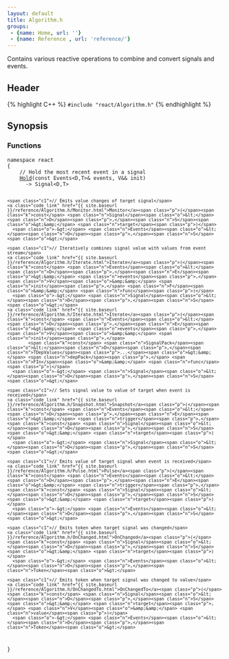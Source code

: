 ```yaml
---
layout: default
title: Algorithm.h
groups: 
 - {name: Home, url: ''}
 - {name: Reference , url: 'reference/'}
---
```

Contains various reactive operations to combine and convert signals and events.

## Header
{% highlight C++ %}
`#include "react/Algorithm.h"`
{% endhighlight %}

## Synopsis

### Functions

<div class="highlight"><pre><code class="c++"><span class="k">namespace</span> <span class="n">react</span>
<span class="p">{</span>
    <span class="c1">// Hold the most recent event in a signal</span>
    <a class="code_link" href="{{ site.baseurl }}/reference/Algorithm.h/Hold.html">Hold</a><span class="p">(</span><span class="k">const</span> <span class="n">Events</span><span class="o">&lt;</span><span class="n">D</span><span class="p">,</span><span class="n">T</span><span class="o">&gt;&amp;</span> <span class="n">events</span><span class="p">,</span> <span class="n">V</span><span class="o">&amp;&amp;</span> <span class="n">init</span><span class="p">)</span>
      <span class="o">-&gt;</span> <span class="n">Signal</span><span class="o">&lt;</span><span class="n">D</span><span class="p">,</span><span class="n">T</span><span class="o">&gt;</span>

    <span class="c1">// Emits value changes of target signal</span>
    <a class="code_link" href="{{ site.baseurl }}/reference/Algorithm.h/Monitor.html">Monitor</a><span class="p">(</span><span class="k">const</span> <span class="n">Signal</span><span class="o">&lt;</span><span class="n">D</span><span class="p">,</span><span class="n">S</span><span class="o">&gt;&amp;</span> <span class="n">target</span><span class="p">)</span>
      <span class="o">-&gt;</span> <span class="n">Events</span><span class="o">&lt;</span><span class="n">D</span><span class="p">,</span><span class="n">S</span><span class="o">&gt;</span>

    <span class="c1">// Iteratively combines signal value with values from event stream</span>
    <a class="code_link" href="{{ site.baseurl }}/reference/Algorithm.h/Iterate.html">Iterate</a><span class="p">(</span><span class="k">const</span> <span class="n">Events</span><span class="o">&lt;</span><span class="n">D</span><span class="p">,</span><span class="n">E</span><span class="o">&gt;&amp;</span> <span class="n">events</span><span class="p">,</span> <span class="n">V</span><span class="o">&amp;&amp;</span> <span class="n">init</span><span class="p">,</span> <span class="n">F</span><span class="o">&amp;&amp;</span> <span class="n">func</span><span class="p">)</span>
      <span class="o">-&gt;</span> <span class="n">Signal</span><span class="o">&lt;</span><span class="n">D</span><span class="p">,</span><span class="n">S</span><span class="o">&gt;</span>
    <a class="code_link" href="{{ site.baseurl }}/reference/Algorithm.h/Iterate.html">Iterate</a><span class="p">(</span><span class="k">const</span> <span class="n">Events</span><span class="o">&lt;</span><span class="n">D</span><span class="p">,</span><span class="n">E</span><span class="o">&gt;&amp;</span> <span class="n">events</span><span class="p">,</span> <span class="n">V</span><span class="o">&amp;&amp;</span> <span class="n">init</span><span class="p">,</span>
            <span class="k">const</span> <span class="n">SignalPack</span><span class="o">&lt;</span><span class="n">D</span><span class="p">,</span><span class="n">TDepValues</span><span class="p">...</span><span class="o">&gt;&amp;</span> <span class="n">depPack</span><span class="p">,</span> <span class="n">FIn</span><span class="o">&amp;&amp;</span> <span class="n">func</span><span class="p">)</span>
      <span class="o">-&gt;</span> <span class="n">Signal</span><span class="o">&lt;</span><span class="n">D</span><span class="p">,</span><span class="n">S</span><span class="o">&gt;</span>

    <span class="c1">// Sets signal value to value of target when event is received</span>
    <a class="code_link" href="{{ site.baseurl }}/reference/Algorithm.h/Snapshot.html">Snapshot</a><span class="p">(</span><span class="k">const</span> <span class="n">Events</span><span class="o">&lt;</span><span class="n">D</span><span class="p">,</span><span class="n">E</span><span class="o">&gt;&amp;</span> <span class="n">trigger</span><span class="p">,</span> <span class="k">const</span> <span class="n">Signal</span><span class="o">&lt;</span><span class="n">D</span><span class="p">,</span><span class="n">S</span><span class="o">&gt;&amp;</span> <span class="n">target</span><span class="p">)</span>
      <span class="o">-&gt;</span> <span class="n">Signal</span><span class="o">&lt;</span><span class="n">D</span><span class="p">,</span><span class="n">S</span><span class="o">&gt;</span>

    <span class="c1">// Emits value of target signal when event is received</span>
    <a class="code_link" href="{{ site.baseurl }}/reference/Algorithm.h/Pulse.html">Pulse</a><span class="p">(</span><span class="k">const</span> <span class="n">Events</span><span class="o">&lt;</span><span class="n">D</span><span class="p">,</span><span class="n">E</span><span class="o">&gt;&amp;</span> <span class="n">trigger</span><span class="p">,</span> <span class="k">const</span> <span class="n">Signal</span><span class="o">&lt;</span><span class="n">D</span><span class="p">,</span><span class="n">S</span><span class="o">&gt;&amp;</span> <span class="n">target</span><span class="p">)</span>
      <span class="o">-&gt;</span> <span class="n">Events</span><span class="o">&lt;</span><span class="n">D</span><span class="p">,</span><span class="n">S</span><span class="o">&gt;</span>

    <span class="c1">// Emits token when target signal was changed</span>
    <a class="code_link" href="{{ site.baseurl }}/reference/Algorithm.h/OnChanged.html">OnChanged</a><span class="p">(</span><span class="k">const</span> <span class="n">Signal</span><span class="o">&lt;</span><span class="n">D</span><span class="p">,</span><span class="n">S</span><span class="o">&gt;&amp;</span> <span class="n">target</span><span class="p">)</span>
      <span class="o">-&gt;</span> <span class="n">Events</span><span class="o">&lt;</span><span class="n">D</span><span class="p">,</span><span class="n">Token</span><span class="o">&gt;</span>

    <span class="c1">// Emits token when target signal was changed to value</span>
    <a class="code_link" href="{{ site.baseurl }}/reference/Algorithm.h/OnChangedTo.html">OnChangedTo</a><span class="p">(</span><span class="k">const</span> <span class="n">Signal</span><span class="o">&lt;</span><span class="n">D</span><span class="p">,</span><span class="n">S</span><span class="o">&gt;&amp;</span> <span class="n">target</span><span class="p">,</span> <span class="n">V</span><span class="o">&amp;&amp;</span> <span class="n">value</span><span class="p">)</span>
      <span class="o">-&gt;</span> <span class="n">Events</span><span class="o">&lt;</span><span class="n">D</span><span class="p">,</span><span class="n">Token</span><span class="o">&gt;</span>
<span class="p">}</span>
</code></pre></div>

<!--
namespace react
{
    // Iteratively combines signal value with values from event stream
    Iterate(const Events<D,E>& events, V&& init, F&& func)
      -> Signal<D,S>
    Iterate(const Events<D,E>& events, V&& init,
            const SignalPack<D,TDepValues...>& depPack, FIn&& func)
      -> Signal<D,S>

    // Hold the most recent event in a signal
    Hold(const Events<D,T>& events, V&& init)
      -> Signal<D,T>

    // Sets signal value to value of target when event is received
    Snapshot(const Events<D,E>& trigger, const Signal<D,S>& target)
      -> Signal<D,S>

    // Emits value changes of target signal
    Monitor(const Signal<D,S>& target)
      -> Events<D,S>

    // Emits value of target signal when event is received
    Pulse(const Events<D,E>& trigger, const Signal<D,S>& target)
      -> Events<D,S>

    // Emits token when target signal was changed
    OnChanged(const Signal<D,S>& target)
      -> Events<D,Token>

    // Emits token when target signal was changed to value
    OnChangedTo(const Signal<D,S>& target, V&& value)
      -> Events<D,Token>
}
-->